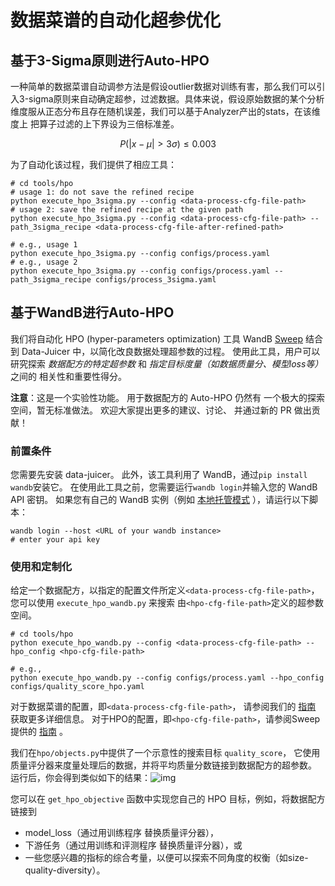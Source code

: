# 数据菜谱的自动化超参优化

## 基于3-Sigma原则进行Auto-HPO
一种简单的数据菜谱自动调参方法是假设outlier数据对训练有害，那么我们可以引入3-sigma原则来自动确定超参，过滤数据。具体来说，假设原始数据的某个分析维度服从正态分布且存在随机误差，我们可以基于Analyzer产出的stats，在该维度上
把算子过滤的上下界设为三倍标准差。

$$P(|x-\mu| > 3\sigma) \leq 0.003$$

为了自动化该过程，我们提供了相应工具：
```shell
# cd tools/hpo
# usage 1: do not save the refined recipe 
python execute_hpo_3sigma.py --config <data-process-cfg-file-path> 
# usage 2: save the refined recipe at the given path
python execute_hpo_3sigma.py --config <data-process-cfg-file-path> --path_3sigma_recipe <data-process-cfg-file-after-refined-path> 

# e.g., usage 1
python execute_hpo_3sigma.py --config configs/process.yaml 
# e.g., usage 2
python execute_hpo_3sigma.py --config configs/process.yaml --path_3sigma_recipe configs/process_3sigma.yaml 
```


## 基于WandB进行Auto-HPO 

我们将自动化 HPO (hyper-parameters optimization) 工具 WandB [Sweep](https://docs.wandb.ai/guides/sweeps) 结合到
Data-Juicer 中，以简化改良数据处理超参数的过程。
使用此工具，用户可以研究探索 *数据配方的特定超参数* 和 *指定目标度量（如数据质量分、模型loss等）* 之间的 相关性和重要性得分。

**注意**：这是一个实验性功能。 用于数据配方的 Auto-HPO 仍然有
一个极大的探索空间，暂无标准做法。 欢迎大家提出更多的建议、讨论、
并通过新的 PR 做出贡献！


### 前置条件
您需要先安装 data-juicer。
此外，该工具利用了 WandB，通过`pip install wandb`安装它。
在使用此工具之前，您需要运行`wandb login`并输入您的 WandB
API 密钥。
如果您有自己的 WandB 实例（例如 [本地托管模式](https://docs.wandb.ai/guides/hosting/) ），请运行以下脚本：

```shell
wandb login --host <URL of your wandb instance>
# enter your api key
```



### 使用和定制化

给定一个数据配方，以指定的配置文件所定义`<data-process-cfg-file-path>`，您可以使用 `execute_hpo_wandb.py` 来搜索
由`<hpo-cfg-file-path>`定义的超参数空间。

```shell
# cd tools/hpo
python execute_hpo_wandb.py --config <data-process-cfg-file-path> --hpo_config <hpo-cfg-file-path>

# e.g.,
python execute_hpo_wandb.py --config configs/process.yaml --hpo_config configs/quality_score_hpo.yaml
```

对于数据菜谱的配置，即`<data-process-cfg-file-path>`，
请参阅我们的 [指南](https://github.com/alibaba/data-juicer/blob/main/README_ZH.md#%E6%9E%84%E5%BB%BA%E9%85%8D%E7%BD%AE%E6%96%87%E4%BB%B6) 
获取更多详细信息。
对于HPO的配置，即`<hpo-cfg-file-path>`，请参阅Sweep提供的 [指南](https://docs.wandb.ai/guides/sweeps/define-sweep-configuration) 。


我们在`hpo/objects.py`中提供了一个示意性的搜索目标 `quality_score`，
它使用质量评分器来度量处理后的数据，并将平均质量分数链接到数据配方的超参数。
运行后，你会得到类似如下的结果：![img](https://img.alicdn.com/imgextra/i2/O1CN017fT4Al1bVldeuCmiI_!!6000000003471-2-tps-2506-1710.png)


您可以在 `get_hpo_objective` 函数中实现您自己的 HPO 目标，例如，将数据配方链接到
- model_loss（通过用训练程序 替换质量评分器），
- 下游任务（通过用训练和评测程序 替换质量评分器），或
- 一些您感兴趣的指标的综合考量，以便可以探索不同角度的权衡（如size-quality-diversity）。
